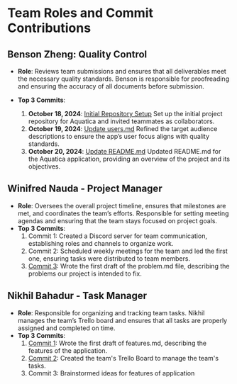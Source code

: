 # Team Roles and Commit Contributions

## Benson Zheng: Quality Control
- **Role**: Reviews team submissions and ensures that all deliverables meet the necessary quality standards. Benson is responsible for proofreading and ensuring the accuracy of all documents before submission.

- **Top 3 Commits**:
   1. **October 18, 2024**: [Initial Repository Setup](https://github.com/batterydied/Aquatica/commit/48e9c9e28af274d026659d49c735a3daf2118f46) Set up the initial project repository for Aquatica and invited teammates as collaborators.
   2. **October 19, 2024**: [Update users.md](https://github.com/batterydied/Aquatica/commit/b148286321d5930a7b7c9348db42249470693653) Refined the target audience descriptions to ensure the app’s user focus aligns with quality standards.
   3. **October 20, 2024**: [Update README.md](https://github.com/batterydied/Aquatica/commit/a0beebac2a1c6827ff828c367b9a443465c3f5df) Updated README.md for the Aquatica application, providing an overview of the project and its objectives.

## Winifred Nauda - Project Manager
- **Role**: Oversees the overall project timeline, ensures that milestones are met, and coordinates the team’s efforts. Responsible for setting meeting agendas and ensuring that the team stays focused on project goals.
- **Top 3 Commits**:
   1. Commit 1: Created a Discord server for team communication, establishing roles and channels to organize work.
   2. Commit 2: Scheduled weekly meetings for the team and led the first one, ensuring tasks were distributed to team members.
   3. [Commit 3](https://github.com/batterydied/Aquatica/commit/4f251ab7196517a5618c6a3b8f075fec03dc97ed): Wrote the first draft of the problem.md file, describing the problems our project is intended to fix.

## Nikhil Bahadur - Task Manager
- **Role**:  Responsible for organizing and tracking team tasks. Nikhil manages the team’s Trello board and ensures that all tasks are properly assigned and completed on time.
- **Top 3 Commits**:
   1. [Commit 1](https://github.com/batterydied/Aquatica/commit/a2cd71bf688390092295ac06c2c9b90a4e0ed035): Wrote the first draft of features.md, describing the features of the application.
   2. [Commit 2](https://trello.com/invite/b/6712bc4a19cea8bb27ce71ad/ATTId8c66601bfac85e79e25b1577dee86d47F38ECCA/project-management): Created the team's Trello Board to manage the team's tasks.
   3. Commit 3: Brainstormed ideas for features of application